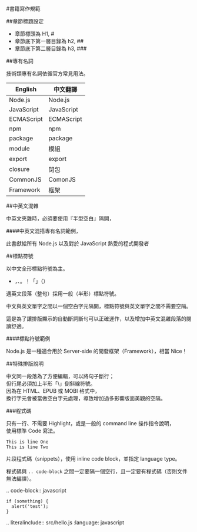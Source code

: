 #書籍寫作規範

##章節標題設定

 * 章節標頭為 H1, #
 * 章節底下第一層目錄為 h2, ##
 * 章節底下第二層目錄為 h3, ###

##專有名詞

技術類專有名詞依循官方常見用法。
 
| English | 中文翻譯 |
| --- | ---|
| Node.js | Node.js |
| JavaScript | JavaScript|
| ECMAScript | ECMAScript|
| npm | npm |
| package | package|
| module | 模組 |
| export | export |
| closure | 閉包 |
| CommonJS | ComonJS |
| Framework | 框架 |


##中英文混雜

中英文夾雜時，必須要使用『半型空白』隔開，
 
####中英文混搭專有名詞範例，

  此書獻給所有 Node.js 以及對於 JavaScript 熱愛的程式開發者


##標點符號

以中文全形標點符號為主。

  * ，、。！「」（）

遇英文段落（整句）採用一般（半形）標點符號。

中文與英文單字之間以一個空白字元隔開，標點符號與英文單字之間不需要空隔。

這是為了讓排版顯示的自動斷詞斷句可以正確運作，以及增加中英文混雜段落的閱讀舒適。

####標點符號範例

  Node.js 是一種適合用於 Server-side 的開發框架（Framework），相當 Nice！

##特殊排版說明

中文同一段落為了方便編輯，可以將句子斷行；\
但行尾必須加上半形「\」倒斜線符號。\
因為在 HTML、EPUB 或 MOBI 格式中，\
換行字元會被當做空白字元處理，導致增加過多影響版面美觀的空隔。

###程式碼

只有一行、不需要 Highlight，或是一般的 command line 操作指令說明，\
使用標準 Code 寫法。

    This is line One
    This is line Two

片段程式碼（snippets），使用 inline code block，並指定 language type。

程式碼與 ``.. code-block`` 之間一定要隔一個空行，且一定要有程式碼（否則文件無法編譯）。

.. code-block:: javascript

    if (something) {
      alert('test');
    }

.. literalinclude:: src/hello.js
   :language: javascript
